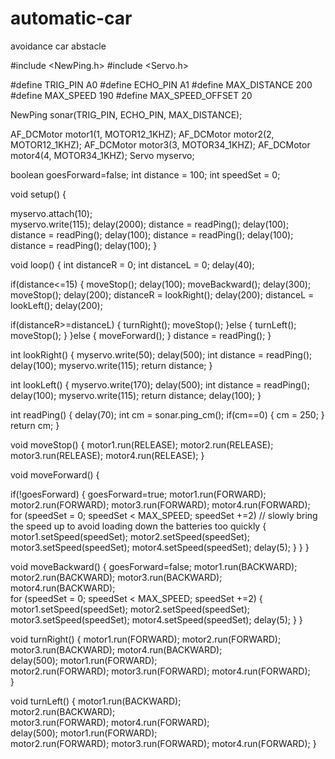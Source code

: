 # automatic-car
avoidance car abstacle

#include <NewPing.h>
#include <Servo.h> 

#define TRIG_PIN A0 
#define ECHO_PIN A1 
#define MAX_DISTANCE 200 
#define MAX_SPEED 190
#define MAX_SPEED_OFFSET 20

NewPing sonar(TRIG_PIN, ECHO_PIN, MAX_DISTANCE); 

AF_DCMotor motor1(1, MOTOR12_1KHZ); 
AF_DCMotor motor2(2, MOTOR12_1KHZ);
AF_DCMotor motor3(3, MOTOR34_1KHZ);
AF_DCMotor motor4(4, MOTOR34_1KHZ);
Servo myservo;   

boolean goesForward=false;
int distance = 100;
int speedSet = 0;

void setup() {

  myservo.attach(10);  
  myservo.write(115); 
  delay(2000);
  distance = readPing();
  delay(100);
  distance = readPing();
  delay(100);
  distance = readPing();
  delay(100);
  distance = readPing();
  delay(100);
}

void loop() {
 int distanceR = 0;
 int distanceL =  0;
 delay(40);
 
 if(distance<=15)
 {
  moveStop();
  delay(100);
  moveBackward();
  delay(300);
  moveStop();
  delay(200);
  distanceR = lookRight();
  delay(200);
  distanceL = lookLeft();
  delay(200);

  if(distanceR>=distanceL)
  {
    turnRight();
    moveStop();
  }else
  {
    turnLeft();
    moveStop();
  }
 }else
 {
  moveForward();
 }
 distance = readPing();
}

int lookRight()
{
    myservo.write(50); 
    delay(500);
    int distance = readPing();
    delay(100);
    myservo.write(115); 
    return distance;
}

int lookLeft()
{
    myservo.write(170); 
    delay(500);
    int distance = readPing();
    delay(100);
    myservo.write(115); 
    return distance;
    delay(100);
}

int readPing() { 
  delay(70);
  int cm = sonar.ping_cm();
  if(cm==0)
  {
    cm = 250;
  }
  return cm;
}

void moveStop() {
  motor1.run(RELEASE); 
  motor2.run(RELEASE);
  motor3.run(RELEASE);
  motor4.run(RELEASE);
  } 
  
void moveForward() {

 if(!goesForward)
  {
    goesForward=true;
    motor1.run(FORWARD);      
    motor2.run(FORWARD);
    motor3.run(FORWARD); 
    motor4.run(FORWARD);     
   for (speedSet = 0; speedSet < MAX_SPEED; speedSet +=2) // slowly bring the speed up to avoid loading down the batteries too quickly
   {
    motor1.setSpeed(speedSet);
    motor2.setSpeed(speedSet);
    motor3.setSpeed(speedSet);
    motor4.setSpeed(speedSet);
    delay(5);
   }
  }
}

void moveBackward() {
    goesForward=false;
    motor1.run(BACKWARD);      
    motor2.run(BACKWARD);
    motor3.run(BACKWARD);
    motor4.run(BACKWARD);  
  for (speedSet = 0; speedSet < MAX_SPEED; speedSet +=2) 
  {
    motor1.setSpeed(speedSet);
    motor2.setSpeed(speedSet);
    motor3.setSpeed(speedSet);
    motor4.setSpeed(speedSet);
    delay(5);
  }
}  

void turnRight() {
  motor1.run(FORWARD);
  motor2.run(FORWARD);
  motor3.run(BACKWARD);
  motor4.run(BACKWARD);     
  delay(500);
  motor1.run(FORWARD);      
  motor2.run(FORWARD);
  motor3.run(FORWARD);
  motor4.run(FORWARD);      
} 
 
void turnLeft() {
  motor1.run(BACKWARD);     
  motor2.run(BACKWARD);  
  motor3.run(FORWARD);
  motor4.run(FORWARD);   
  delay(500);
  motor1.run(FORWARD);     
  motor2.run(FORWARD);
  motor3.run(FORWARD);
  motor4.run(FORWARD);
}  
